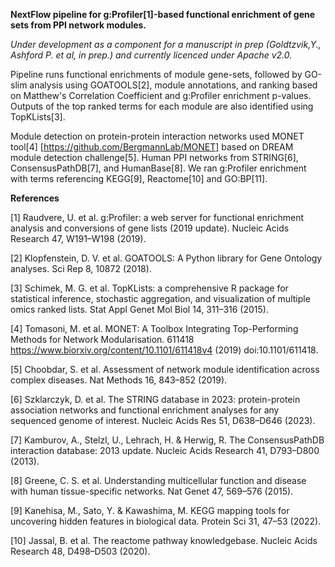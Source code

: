 **NextFlow pipeline for g:Profiler[1]-based functional enrichment of gene sets from PPI network modules.**

*Under development as a component for a manuscript in prep (Goldtzvik,Y., Ashford P. et al, in prep.) and currently licenced under Apache v2.0.*

Pipeline runs functional enrichments of module gene-sets, followed by GO-slim analysis using GOATOOLS[2], module annotations, and ranking based on Matthew's Correlation Coefficient and g:Profiler enrichment p-values. Outputs of the top ranked terms for each module are also identified using TopKLists[3].

Module detection on protein-protein interaction networks used MONET tool[4] [https://github.com/BergmannLab/MONET] based on DREAM module detection challenge[5]. Human PPI networks from STRING[6], ConsensusPathDB[7], and HumanBase[8]. We ran g:Profiler enrichment with terms referencing KEGG[9], Reactome[10] and GO:BP[11].

**References**

[1] Raudvere, U. et al. g:Profiler: a web server for functional enrichment analysis and conversions of gene lists (2019 update). Nucleic Acids Research 47, W191–W198 (2019).

[2] Klopfenstein, D. V. et al. GOATOOLS: A Python library for Gene Ontology analyses. Sci Rep 8, 10872 (2018).

[3] Schimek, M. G. et al. TopKLists: a comprehensive R package for statistical inference, stochastic aggregation, and visualization of multiple omics ranked lists. Stat Appl Genet Mol Biol 14, 311–316 (2015).

[4] Tomasoni, M. et al. MONET: A Toolbox Integrating Top-Performing Methods for Network Modularisation. 611418 https://www.biorxiv.org/content/10.1101/611418v4 (2019) doi:10.1101/611418.

[5] Choobdar, S. et al. Assessment of network module identification across complex diseases. Nat Methods 16, 843–852 (2019).

[6] Szklarczyk, D. et al. The STRING database in 2023: protein-protein association networks and functional enrichment analyses for any sequenced genome of interest. Nucleic Acids Res 51, D638–D646 (2023).

[7] Kamburov, A., Stelzl, U., Lehrach, H. & Herwig, R. The ConsensusPathDB interaction database: 2013 update. Nucleic Acids Research 41, D793–D800 (2013).

[8] Greene, C. S. et al. Understanding multicellular function and disease with human tissue-specific networks. Nat Genet 47, 569–576 (2015).

[9] Kanehisa, M., Sato, Y. & Kawashima, M. KEGG mapping tools for uncovering hidden features in biological data. Protein Sci 31, 47–53 (2022).

[10] Jassal, B. et al. The reactome pathway knowledgebase. Nucleic Acids Research 48, D498–D503 (2020).

